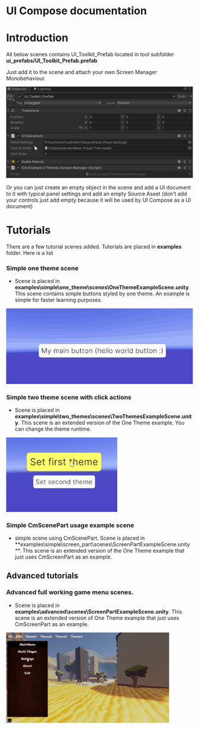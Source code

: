 ﻿# UI Compose documentation



# Introduction

All below scenes contains UI_Toolkit_Prefab located in tool subfolder **ui_prefabs/UI_Toolkit_Prefab.prefab**

Just add it to the scene and attach your own Screen Manager Monobehaviour.

![ui_toolkit_prefab_instalation](../images/ui_toolkit_prefab_instalation.png)

Or you can just create an empty object in the scene and add a UI document to it with typical panel settings and add an empty Source
Asset (don't add your controls just add empty because it will be used by UI Compose as a UI document)

# Tutorials

There are a few tutorial scenes added. Tutorials are placed in **examples** folder. Here is a list

### Simple one theme scene

- Scene is placed in **examples\simple\one_theme\scenes\OneThemeExampleScene.unity**. This scene contains simple buttons
  styled by one theme. An example is simple for faster learning purposes.

![tutorial scene with one theme](../images/scene_one_theme.gif)

### Simple two theme scene with click actions

- Scene is placed in **examples\simple\two_themes\scenes\TwoThemesExampleScene.unity**. This scene is an extended version
  of the One Theme example. You can change the theme runtime.

![tutorial scene with two themes](../images/scene_two_themes.gif)

### Simple CmScenePart usage example scene

- simple scene using CmScenePart. Scene is placed in **examples\simple\screen_part\scenes\ScreenPartExampleScene.unity
  **. This scene is an extended version of the One Theme example that just uses CmScreenPart as an example.

## Advanced tutorials

### Advanced full working game menu scenes.

- Scene is placed in **examples\advanced\scenes\ScreenPartExampleScene.unity**. This scene is an extended version of One
  Theme example that just uses CmScreenPart as an example.

![advanced tutorial scene with working game](../images/advanced_game_scene2.gif)


